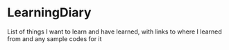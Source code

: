 # LearningDiary
List of things I want to learn and have learned, with links to where I learned from and any sample codes for it

